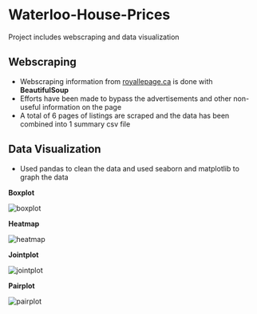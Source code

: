 # Waterloo-House-Prices
Project includes webscraping and data visualization

## Webscraping
- Webscraping information from [royallepage.ca](https://www.royallepage.ca/en/on/waterloo/properties/) is done with **BeautifulSoup** 
- Efforts have been made to bypass the advertisements and other non-useful information on the page  
- A total of 6 pages of listings are scraped and the data has been combined into 1 summary csv file 

## Data Visualization
- Used pandas to clean the data and used seaborn and matplotlib to graph the data 

**Boxplot** 

![boxplot](https://user-images.githubusercontent.com/52080458/64448059-c6cf4180-d0aa-11e9-8f13-9d0800c467b6.png)

**Heatmap**

![heatmap](https://user-images.githubusercontent.com/52080458/64448060-c6cf4180-d0aa-11e9-862e-f728270ecaa4.png)

**Jointplot**

![jointplot](https://user-images.githubusercontent.com/52080458/64448061-c767d800-d0aa-11e9-9cd9-24d8302b5c40.png)

**Pairplot**   

![pairplot](https://user-images.githubusercontent.com/52080458/64448062-c767d800-d0aa-11e9-8ec5-834b23edce53.png)

